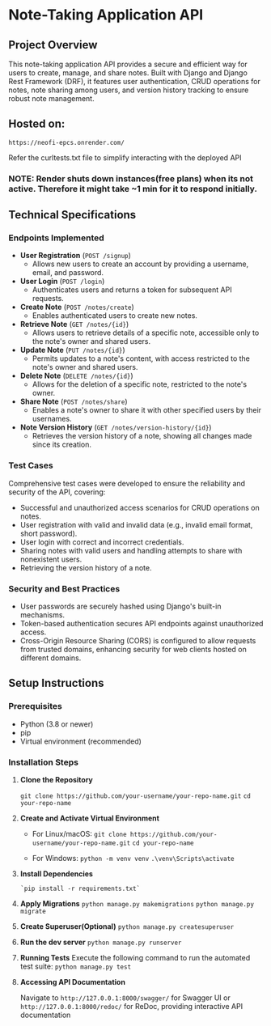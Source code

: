 
# Note-Taking Application API

## Project Overview

This note-taking application API provides a secure and efficient way for users to create, manage, and share notes. Built with Django and Django Rest Framework (DRF), it features user authentication, CRUD operations for notes, note sharing among users, and version history tracking to ensure robust note management.

## Hosted on:
    https://neofi-epcs.onrender.com/

Refer the curltests.txt file to simplify interacting with the deployed API
### NOTE: Render shuts down instances(free plans) when its not active. Therefore it might take ~1 min for it to respond initially. 

## Technical Specifications

### Endpoints Implemented

-   **User Registration** (`POST /signup`)
    -   Allows new users to create an account by providing a username, email, and password.
-   **User Login** (`POST /login`)
    -   Authenticates users and returns a token for subsequent API requests.
-   **Create Note** (`POST /notes/create`)
    -   Enables authenticated users to create new notes.
-   **Retrieve Note** (`GET /notes/{id}`)
    -   Allows users to retrieve details of a specific note, accessible only to the note's owner and shared users.
-   **Update Note** (`PUT /notes/{id}`)
    -   Permits updates to a note's content, with access restricted to the note's owner and shared users.
-   **Delete Note** (`DELETE /notes/{id}`)
    -   Allows for the deletion of a specific note, restricted to the note's owner.
-   **Share Note** (`POST /notes/share`)
    -   Enables a note's owner to share it with other specified users by their usernames.
-   **Note Version History** (`GET /notes/version-history/{id}`)
    -   Retrieves the version history of a note, showing all changes made since its creation.

### Test Cases

Comprehensive test cases were developed to ensure the reliability and security of the API, covering:

-   Successful and unauthorized access scenarios for CRUD operations on notes.
-   User registration with valid and invalid data (e.g., invalid email format, short password).
-   User login with correct and incorrect credentials.
-   Sharing notes with valid users and handling attempts to share with nonexistent users.
-   Retrieving the version history of a note.

### Security and Best Practices

-   User passwords are securely hashed using Django's built-in mechanisms.
-   Token-based authentication secures API endpoints against unauthorized access.
-   Cross-Origin Resource Sharing (CORS) is configured to allow requests from trusted domains, enhancing security for web clients hosted on different domains.

## Setup Instructions

### Prerequisites

-   Python (3.8 or newer)
-   pip
-   Virtual environment (recommended)

### Installation Steps

 1. **Clone the Repository**

    `git clone https://github.com/your-username/your-repo-name.git` 
	`cd your-repo-name`

 2. **Create and Activate Virtual Environment**
 
	 - For Linux/macOS:
    		`git clone https://github.com/your-username/your-repo-name.git`
		    `cd your-repo-name`


	 - For Windows:
    		`python -m venv venv`
		    ``.\venv\Scripts\activate``

 3. **Install Dependencies**

		`pip install -r requirements.txt`

 4. **Apply Migrations**
		`python manage.py makemigrations`
		`python manage.py migrate`

 5. **Create Superuser(Optional)**
		 `python manage.py createsuperuser`
		 

 6. **Run the dev server**
		 `python manage.py runserver`

 7. **Running Tests**
		 Execute the following command to run the automated test suite:
		`python manage.py test`

 7. **Accessing API Documentation**

	Navigate to `http://127.0.0.1:8000/swagger/` for Swagger UI or `http://127.0.0.1:8000/redoc/` for ReDoc, providing interactive API documentation




		 
